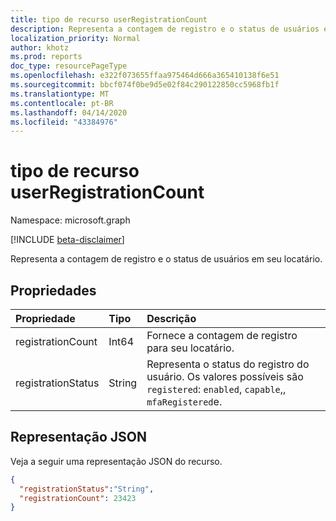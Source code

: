 ```yaml
---
title: tipo de recurso userRegistrationCount
description: Representa a contagem de registro e o status de usuários em seu locatário.
localization_priority: Normal
author: khotz
ms.prod: reports
doc_type: resourcePageType
ms.openlocfilehash: e322f073655ffaa975464d666a365410138f6e51
ms.sourcegitcommit: bbcf074f0be9d5e02f84c290122850cc5968fb1f
ms.translationtype: MT
ms.contentlocale: pt-BR
ms.lasthandoff: 04/14/2020
ms.locfileid: "43384976"
---
```

# <a name="userregistrationcount-resource-type"></a>tipo de recurso userRegistrationCount

Namespace: microsoft.graph

[!INCLUDE [beta-disclaimer](../../includes/beta-disclaimer.md)]

Representa a contagem de registro e o status de usuários em seu locatário.

## <a name="properties"></a>Propriedades

| Propriedade     | Tipo        | Descrição |
|:-------------|:------------|:------------|
| registrationCount | Int64 | Fornece a contagem de registro para seu locatário. |
| registrationStatus | String | Representa o status do registro do usuário. Os valores possíveis são `registered`: `enabled`, `capable`,, `mfaRegistered`e. |

## <a name="json-representation"></a>Representação JSON

Veja a seguir uma representação JSON do recurso.

<!-- {
  "blockType": "resource",
  "optionalProperties": [

  ],
  "@odata.type": "microsoft.graph.userRegistrationCount",
  "baseType": null
}-->

```json
{ 
  "registrationStatus":"String", 
  "registrationCount": 23423
}
```

<!-- uuid: 16cd6b66-4b1a-43a1-adaf-3a886856ed98
2019-02-04 14:57:30 UTC -->
<!-- {
  "type": "#page.annotation",
  "description": "userRegistrationCount resource",
  "keywords": "",
  "section": "documentation",
  "tocPath": ""
}-->